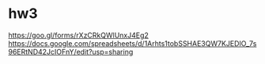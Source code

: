 # hw3  
https://goo.gl/forms/rXzCRkQWlUnxJ4Eg2
https://docs.google.com/spreadsheets/d/1Arhts1tobSSHAE3QW7KJEDIO_7s96ERtND42JcIOFnY/edit?usp=sharing
